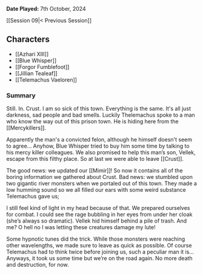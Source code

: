 **Date Played:** 7th October, 2024

[[Session 09|< Previous Session]] 

## Characters

- [[Azhari XIII]]
- [[Blue Whisper]]
- [[Forgor Fumblefoot]]
- [[Jillian Tealeaf]]
- [[Telemachus Vaeloren]]

### Summary

Still. In. Crust. I am so sick of this town. Everything is the same. It's all just darkness, sad people and bad smells. Luckily Thelemachus spoke to a man who know the way out of this prison town. He is hiding here from the [[Mercykillers]].

Apparently the man's a convicted felon, although he himself doesn't seem to agree... Anyhow, Blue Whisper tried to buy him some time by talking to his mercy killer colleagues. We also promised to help this man’s son, Vellek, escape from this filthy place. So at last we were able to leave [[Crust]].

The good news: we updated our [[Mimir]]! So now it contains all of the boring information we gathered about Crust. Bad news: we stumbled upon two gigantic river monsters when we portaled out of this town. They made a low humming sound so we all filled our ears with some weird substance Telemachus gave us;

I still feel kind of light in my head because of that. We prepared ourselves for combat. I could see the rage bubbling in her eyes from under her cloak (she’s always so dramatic). Vellek hid himself behind a pile of trash. And me? O hell no I was letting these creatures damage my lute! 

Some hypnotic tunes did the trick. While those monsters were reaching other wavelengths, we made sure to leave as quick as possible. Of course Telemachus had to think twice before joining us, such a peculiar man it is… Anyways, it took us some time but we’re on the road again. No more death and destruction, for now.